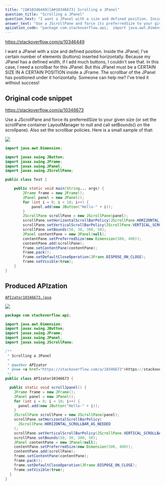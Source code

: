 ```yaml
---
title: "[Q#10346449][A#10346673] Scrolling a JPanel"
question_title: "Scrolling a JPanel"
question_text: "I want a JPanel with a size and defined position. Inside the JPanel, I've certain number of elements (buttons) inserted horizontally. Because my JPanel has a defined width, if I add much buttons, I couldn't see that. In this case, I need a scrollbar for this JPanel. But this JPanel must be a CERTAIN SIZE IN A CERTAIN POSITION inside a JFrame. The scrollbar of the JPanel has positioned under it horizontally. Someone can help me? I've tried it without success!"
answer_text: "Use a JScrollPane and force its preferredSize to your given size (or set the scrollPane container LayoutManager to null and call setBounds() on the scrollpane). Also set the scrollbar policies. Here is a small sample of that:"
apization_code: "package com.stackoverflow.api;  import java.awt.Dimension; import javax.swing.JButton; import javax.swing.JFrame; import javax.swing.JPanel; import javax.swing.JScrollPane;  /**  * Scrolling a JPanel  *  * @author APIzator  * @see <a href=\"https://stackoverflow.com/a/10346673\">https://stackoverflow.com/a/10346673</a>  */ public class APIzator10346673 {    public static void scrollJpanel() {     JFrame frame = new JFrame();     JPanel panel = new JPanel();     for (int i = 0; i < 10; i++) {       panel.add(new JButton(\"Hello-\" + i));     }     JScrollPane scrollPane = new JScrollPane(panel);     scrollPane.setHorizontalScrollBarPolicy(       JScrollPane.HORIZONTAL_SCROLLBAR_AS_NEEDED     );     scrollPane.setVerticalScrollBarPolicy(JScrollPane.VERTICAL_SCROLLBAR_NEVER);     scrollPane.setBounds(50, 30, 300, 50);     JPanel contentPane = new JPanel(null);     contentPane.setPreferredSize(new Dimension(500, 400));     contentPane.add(scrollPane);     frame.setContentPane(contentPane);     frame.pack();     frame.setDefaultCloseOperation(JFrame.DISPOSE_ON_CLOSE);     frame.setVisible(true);   } }"
---
```


https://stackoverflow.com/q/10346449

I want a JPanel with a size and defined position. Inside the JPanel, I&#x27;ve certain number of elements (buttons) inserted horizontally. Because my JPanel has a defined width, if I add much buttons, I couldn&#x27;t see that. In this case, I need a scrollbar for this JPanel. But this JPanel must be a CERTAIN SIZE IN A CERTAIN POSITION inside a JFrame. The scrollbar of the JPanel has positioned under it horizontally. Someone can help me? I&#x27;ve tried it without success!



## Original code snippet

https://stackoverflow.com/a/10346673

Use a JScrollPane and force its preferredSize to your given size (or set the scrollPane container LayoutManager to null and call setBounds() on the scrollpane). Also set the scrollbar policies. Here is a small sample of that:

<div class="code-logo"><img src="/stackoverflow.png" /></div>

```java
import java.awt.Dimension;

import javax.swing.JButton;
import javax.swing.JFrame;
import javax.swing.JPanel;
import javax.swing.JScrollPane;

public class Test {

    public static void main(String... args) {
        JFrame frame = new JFrame();
        JPanel panel = new JPanel();
        for (int i = 0; i < 10; i++) {
            panel.add(new JButton("Hello-" + i));
        }
        JScrollPane scrollPane = new JScrollPane(panel);
        scrollPane.setHorizontalScrollBarPolicy(JScrollPane.HORIZONTAL_SCROLLBAR_AS_NEEDED);
        scrollPane.setVerticalScrollBarPolicy(JScrollPane.VERTICAL_SCROLLBAR_NEVER);
        scrollPane.setBounds(50, 30, 300, 50);
        JPanel contentPane = new JPanel(null);
        contentPane.setPreferredSize(new Dimension(500, 400));
        contentPane.add(scrollPane);
        frame.setContentPane(contentPane);
        frame.pack();
        frame.setDefaultCloseOperation(JFrame.DISPOSE_ON_CLOSE);
        frame.setVisible(true);
    }
}
```

## Produced APIzation

[`APIzator10346673.java`](https://github.com/blind-papers/apization-temp-data/raw/main/search/APIzator10346673.java)

<div class="code-logo"><img src="/apizator.png" /></div>

```java
package com.stackoverflow.api;

import java.awt.Dimension;
import javax.swing.JButton;
import javax.swing.JFrame;
import javax.swing.JPanel;
import javax.swing.JScrollPane;

/**
 * Scrolling a JPanel
 *
 * @author APIzator
 * @see <a href="https://stackoverflow.com/a/10346673">https://stackoverflow.com/a/10346673</a>
 */
public class APIzator10346673 {

  public static void scrollJpanel() {
    JFrame frame = new JFrame();
    JPanel panel = new JPanel();
    for (int i = 0; i < 10; i++) {
      panel.add(new JButton("Hello-" + i));
    }
    JScrollPane scrollPane = new JScrollPane(panel);
    scrollPane.setHorizontalScrollBarPolicy(
      JScrollPane.HORIZONTAL_SCROLLBAR_AS_NEEDED
    );
    scrollPane.setVerticalScrollBarPolicy(JScrollPane.VERTICAL_SCROLLBAR_NEVER);
    scrollPane.setBounds(50, 30, 300, 50);
    JPanel contentPane = new JPanel(null);
    contentPane.setPreferredSize(new Dimension(500, 400));
    contentPane.add(scrollPane);
    frame.setContentPane(contentPane);
    frame.pack();
    frame.setDefaultCloseOperation(JFrame.DISPOSE_ON_CLOSE);
    frame.setVisible(true);
  }
}

```
